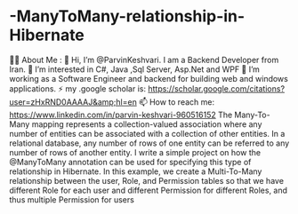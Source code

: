 # -ManyToMany-relationship-in-Hibernate
👩‍💻 About Me : 👋 Hi, I’m @ParvinKeshvari. I am a Backend Developer from Iran.  👀 I’m interested in C#, Java ,Sql Server, Asp.Net and WPF  🔭 I’m working as a Software Engineer and backend for building web and windows applications.  ⚡ my .google scholar is: https://scholar.google.com/citations?user=zHxRND0AAAAJ&amp;hl=en  📫 How to reach me: https://www.linkedin.com/in/parvin-keshvari-960516152  The Many-To-Many mapping represents a collection-valued association where any number of entities can be associated with a collection of other entities. In a relational database, any number of rows of one entity can be referred to any number of rows of another entity. I write a simple project on how the @ManyToMany annotation can be used for specifying this type of relationship in Hibernate. In this example, we create a Multi-To-Many relationship between the user, Role, and Permission tables so that we have different Role for each user and different Permission for different Roles, and thus multiple Permission for users
